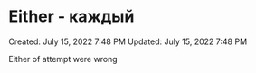 # Either - каждый

Created: July 15, 2022 7:48 PM
Updated: July 15, 2022 7:48 PM

Either of attempt were wrong